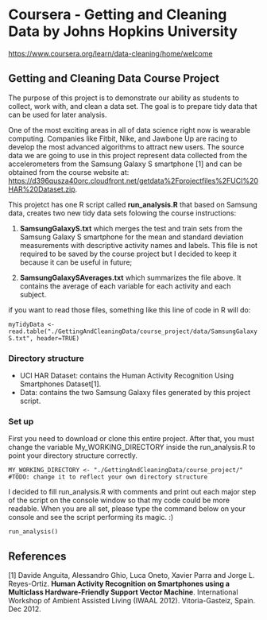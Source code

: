 # Coursera - Getting and Cleaning Data by Johns Hopkins University 

<https://www.coursera.org/learn/data-cleaning/home/welcome>

## Getting and Cleaning Data Course Project
The purpose of this project is to demonstrate our ability as students to collect, work with, and clean a data set. The goal is to prepare tidy data that can be used for later analysis. 

One of the most exciting areas in all of data science right now is wearable computing. Companies like Fitbit, Nike, and Jawbone Up are racing to develop the most advanced algorithms to attract new users. The source data we are going to use in this project represent data collected from the accelerometers from the Samsung Galaxy S smartphone [1] and can be obtained from the course website at: <https://d396qusza40orc.cloudfront.net/getdata%2Fprojectfiles%2FUCI%20HAR%20Dataset.zip>.

This projetct has one R script called **run_analysis.R** that based on Samsung data, creates two new tidy data sets folowing the course instructions:

1) **SamsungGalaxyS.txt** which merges the test and train sets from the Samsung Galaxy S smartphone for the mean and standard deviation measurements with descriptive activity names and labels. This file is not required to be saved by the course project but I decided to keep it because it can be useful in future;

2) **SamsungGalaxySAverages.txt** which summarizes the file above. It contains the average of each variable for each activity and each subject.

if you want to read those files, something like this line of code in R will do:

```myTidyData <- read.table("./GettingAndCleaningData/course_project/data/SamsungGalaxyS.txt", header=TRUE)```


### Directory structure
* UCI HAR Dataset: contains the Human Activity Recognition Using Smartphones Dataset[1].
* Data: contains the two Samsung Galaxy files generated by this project script.

### Set up
First you need to download or clone this entire project. After that, you must change the variable My_WORKING_DIRECTORY inside the run_analysis.R to point your directory structure correctly.

```MY_WORKING_DIRECTORY <- "./GettingAndCleaningData/course_project/" #TODO: change it to reflect your own directory structure```


I decided to fill run_analysis.R with comments and print out each major step of the script on the console window so that my code could be more readable. When you are all set, please type the command below on your console and see the script performing its magic. :)

```run_analysis()```



## References
[1] Davide Anguita, Alessandro Ghio, Luca Oneto, Xavier Parra and Jorge L. Reyes-Ortiz. **Human Activity Recognition on Smartphones using a Multiclass Hardware-Friendly Support Vector Machine**. International Workshop of Ambient Assisted Living (IWAAL 2012). Vitoria-Gasteiz, Spain. Dec 2012.